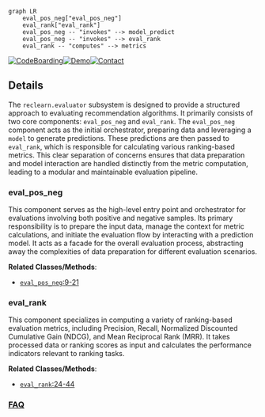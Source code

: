 ```mermaid
graph LR
    eval_pos_neg["eval_pos_neg"]
    eval_rank["eval_rank"]
    eval_pos_neg -- "invokes" --> model_predict
    eval_pos_neg -- "invokes" --> eval_rank
    eval_rank -- "computes" --> metrics
```

[![CodeBoarding](https://img.shields.io/badge/Generated%20by-CodeBoarding-9cf?style=flat-square)](https://github.com/CodeBoarding/GeneratedOnBoardings)[![Demo](https://img.shields.io/badge/Try%20our-Demo-blue?style=flat-square)](https://www.codeboarding.org/demo)[![Contact](https://img.shields.io/badge/Contact%20us%20-%20contact@codeboarding.org-lightgrey?style=flat-square)](mailto:contact@codeboarding.org)

## Details

The `reclearn.evaluator` subsystem is designed to provide a structured approach to evaluating recommendation algorithms. It primarily consists of two core components: `eval_pos_neg` and `eval_rank`. The `eval_pos_neg` component acts as the initial orchestrator, preparing data and leveraging a `model` to generate predictions. These predictions are then passed to `eval_rank`, which is responsible for calculating various ranking-based metrics. This clear separation of concerns ensures that data preparation and model interaction are handled distinctly from the metric computation, leading to a modular and maintainable evaluation pipeline.

### eval_pos_neg
This component serves as the high-level entry point and orchestrator for evaluations involving both positive and negative samples. Its primary responsibility is to prepare the input data, manage the context for metric calculations, and initiate the evaluation flow by interacting with a prediction model. It acts as a facade for the overall evaluation process, abstracting away the complexities of data preparation for different evaluation scenarios.


**Related Classes/Methods**:

- <a href="https://github.com/ZiyaoGeng/RecLearn/blob/reclearn/reclearn/evaluator/evaluator.py#L9-L21" target="_blank" rel="noopener noreferrer">`eval_pos_neg`:9-21</a>


### eval_rank
This component specializes in computing a variety of ranking-based evaluation metrics, including Precision, Recall, Normalized Discounted Cumulative Gain (NDCG), and Mean Reciprocal Rank (MRR). It takes processed data or ranking scores as input and calculates the performance indicators relevant to ranking tasks.


**Related Classes/Methods**:

- <a href="https://github.com/ZiyaoGeng/RecLearn/blob/reclearn/reclearn/evaluator/evaluator.py#L24-L44" target="_blank" rel="noopener noreferrer">`eval_rank`:24-44</a>




### [FAQ](https://github.com/CodeBoarding/GeneratedOnBoardings/tree/main?tab=readme-ov-file#faq)